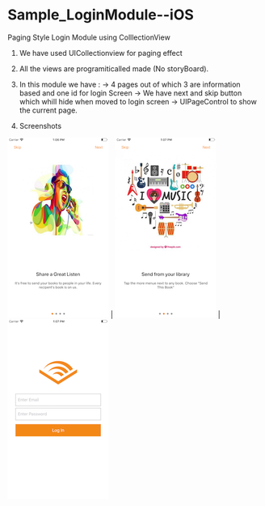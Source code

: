 # Sample_LoginModule--iOS
Paging Style Login Module using ColllectionView


1) We have used UICollectionview for paging effect
2) All the views are programiticalled made (No storyBoard).
3) In this module we have :
        -> 4 pages out of which 3 are information based and one id for login Screen
        -> We have next and skip button which whill hide when moved to login screen
        -> UIPageControl to show the current page.
        
 4) Screenshots

![Alt text](/Screenshots/FirstScreen.png?raw=true  "FirstScreen")  |   ![Alt text](/Screenshots/SecondScreen.png?raw=true  "SecondScreen")  |  ![Alt text](/Screenshots/LoginScreen.png?raw=true  "LoginSCreen")  
  
 

